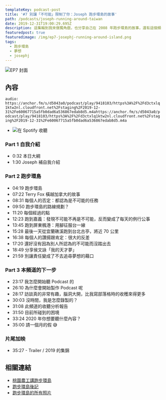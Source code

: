 ```yaml
---
templateKey: podcast-post
title: '#7 別讓「不可能」限制了你：Joseph 跑步環島的故事'
path: /podcasts/joseph-running-around-taiwan
date: 2019-12-31T19:00:29.695Z
description: 這集輪到我來做獨角戲，也分享自己在 2008 年跑步環島的故事，還有這個頻道的緣起與未來的展望。
featuredpost: true
featuredimage: /img/ep7-josephj-running-around-island.png
tags:
  - 跑步環島
  - 夢想
  - josephj
---
```

![EP7 封面](/img/ep7-josephj-running-around-island.png "#7 別讓「不可能」限制了你：Joseph 跑步環島的故事")

## 內容

`audio: https://anchor.fm/s/d5043a0/podcast/play/9418103/https%3A%2F%2Fd3ctxlq1ktw2nl.cloudfront.net%2Fstaging%2F2019-12-31%2Fe60067715a5fb0dad6a536867edab8d5.m4ahttps://anchor.fm/s/d5043a0/podcast/play/9418103/https%3A%2F%2Fd3ctxlq1ktw2nl.cloudfront.net%2Fstaging%2F2019-12-31%2Fe60067715a5fb0dad6a536867edab8d5.m4a`

* ![在 Spotify 收聽](https://open.spotify.com/episode/20Bh6jQF3cOufGYoiCdsRQhttps://open.spotify.com/episode/20Bh6jQF3cOufGYoiCdsRQ)

### Part 1 自我介紹

* 0:32 本日大綱
* 1:30 Joseph 補自我介紹

### Part 2 跑步環島

* 04:19 跑步環島
* 07:22 Terry Fox 橫越加拿大的故事
* 08:31 每個人的否定：都認為是不可能的任務
* 09:50 跑步環島的路線規劃？
* 11:20 每個經過的點
* 12:23 跑到嘉義：發現不可能不再是不可能，反而變成了每天的例行公事
* 13:45 跑到屏東楓港：用腳征服台一線
* 15:28 最後一天從宜蘭礁溪跑到台北古亭，將近 70 公里
* 16:38 每個人的讚揚跟肯定：很大的反差
* 17:20 還好沒有因為別人所認為的不可能而沒踏出去
* 18:49 分享侯文詠「我的天才夢」
* 21:59 別讓責任變成了不去追尋夢想的藉口

### Part 3 本頻道的下一步

* 23:17 我怎麼開始聽 Podcast 的
* 26:10 為什麼會開始製作 Podcast 呢
* 28:17 訪談真的非常有趣，腦洞大開，比我寫部落格時的收穫來得更多
* 30:03 沒時間，我是怎麼錄製的？
* 31:08 此頻道的收聽分析報告
* 31:50 目前所碰到的困境
* 33:24 2020 年你想要聽什麼內容？
* 35:00 請一個月的假 😅

### 片尾加映

* 35:27 - Trailer / 2019 的集錦

## 相關連結

* [桃園農工講跑步環島](https://www.slideshare.net/josephj/ss-2101404)
* [跑步環島後記](http://josephj.com/entry.php?id=110)
* [跑步環島的所有照片](https://www.flickr.com/photos/josephj/collections/72157604869644750)
